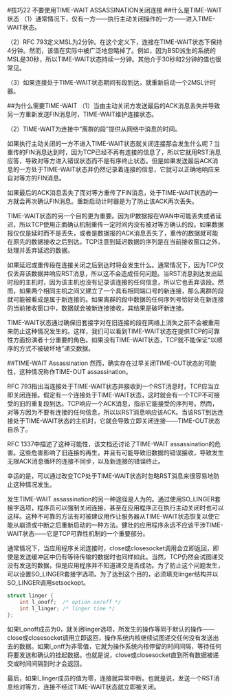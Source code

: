 #技巧22 不要使用TIME-WAIT ASSASSINATION关闭连接
##什么是TIME-WAIT状态
（1）通常情况下，仅有一方——执行主动关闭操作的一方——进入TIME-WAIT状态。

（2）RFC 793定义MSL为2分钟。在这个定义下，连接在TIME-WAIT状态下保持4分钟。然而，该值在实际中被广泛地忽略掉了。例如，因为BSD派生的系统的MSL是30秒，所以TIME-WAIT状态持续一分钟。其他介于30秒和2分钟的值也很常见。

（3）如果连接处于TIME-WAIT状态期间有段到达，就重新启动一个2MSL计时器。

##为什么需要TIME-WAIT
（1）当由主动关闭方发送最后的ACK消息丢失并导致另一方重新发送FIN消息时，TIME-WAIT维护连接状态。

（2）TIME-WAIT为连接中“离群的段”提供从网络中消息的时间。

如果执行主动关闭的一方不进入TIME-WAIT状态就关闭连接那会发生什么呢？当重传的FIN消息达到时，因为TCP已经不再有连接的信息了，所以它就用RST消息应答，导致对等方进入错误状态而不是有序终止状态。但是如果发送最后ACK消息的一方处于TIME-WAIT状态并仍然记录着连接的信息，它就可以正确地响应来自对等方的FIN消息。

如果最后的ACK消息丢失了而对等方重传了FIN消息，处于TIME-WAIT状态的一方就会再次确认FIN消息。重新启动计时器是为了防止该ACK再次丢失。

TIME-WAIT状态的另一个目的更为重要。因为IP数据报在WAN中可能丢失或者延迟，所以TCP使用正面确认机制重传一定时间内没有被对等方确认的段。如果数据报仅仅是延时而不是丢失，或者是数据报的ACK消息丢失了，重传的数据就可能在原先的数据接收之后到达。TCP注意到延迟数据的序列是在当前接收窗口之外，处理并丢弃延迟的数据。

如果延迟或重传段在连接关闭之后到达时将会发生什么。通常情况下，因为TCP仅仅丢弃该数据并响应RST消息，所以这不会造成任何问题。当RST消息到达发出延时段的主机时，因为该主机也没有记录该连接的任何信息，所以它也丢弃该段。然而，如果两个相同主机之间又建立了一个具有相同端口号的新连接，那么离群的段就可能被看成是属于新连接的。如果离群的段中数据的任何序列号恰好处在新连接的当前接收窗口中，数据就会被新连接接收，其结果是破坏新连接。

TIME-WAIT状态通过确保旧套接字对在旧连接的段在网络上消失之前不会被重用来防止这种情况发生的。这样，我们可以看到TIME-WAIT状态在提供TCP的可靠性方面扮演者十分重要的角色。如果没有TIME-WAIT状态，TCP就不能保证“以顺序的方式不被破坏地”递交数据。

##TIME-WAIT Assassination
然而，确实存在过早关闭TIME-OUT状态的可能性，这种情况称作TIME-OUT assassination。

RFC 793指出当连接处于TIME-WAIT状态并接收到一个RST消息时，TCP应当立即关闭连接。假定有一个连接处于TIME-WAIT状态，这时就会有一个TCP不可接受的旧的重复段到达。TCP响应一个ACK消息，指示它能接受的序列号。然而，对等方因为不要有连接的任何信息，所以以RST消息响应该ACK。当该RST到达连接处于TIME-WAIT状态的主机时，它就会导致立即关闭连接——TIME-OUT状态自杀了。

RFC 1337中描述了这种可能性，该文档还讨论了TIME-WAIT assassination的危害。这些危害影响了旧连接的再生，并且有可能导致旧数据的错误接收，导致发生无限ACK消息循环的连接不同步，以及新连接的错误终止。

幸运的是，可以通过改变TCP处于TIME-WAIT状态时忽略RST消息来很容易地防止这种情况发生。

发生TIME-WAIT assassination的另一种途径是人为的。通过使用SO_LINGER套接字选项，程序员可以强制关闭连接，甚至在应用程序正在执行主动关闭时也可以这样。这种不可靠的方法有时被建议用作让服务器从TIME-WAIT状态恢复以使它能从崩溃或中断之后重新启动的一种方法。健壮的应用程序永远不应该干涉TIME-WAIT状态——它是TCP可靠性机制的一个重要部分。

通常情况下，当应用程序关闭连接时，close或closesocket调用会立即返回，即使是发送缓冲区中仍有等待传输的数据时也同样如此。当然，TCP仍然会试图递交没有发送的数据，但是应用程序并不知道递交是否成功。为了防止这个问题发生，可以设置SO_LINGER套接字选项。为了达到这个目的，必须填充linger结构并以SO_LINGER调用setsockopt。

```C
struct linger {
	int l_onoff;  /* option on/off */
	int l_linger; /* linger time */
};
```

如果l_onoff成员为0，就关闭linger选项，所发生的操作等同于默认的操作——close或closesocket调用立即返回，操作系统内核继续试图递交任何没有发送出去的数据。如果l_onff为非零值，它就为操作系统内核停留的时间间隔，等待任何将要发送和确认的挂起数据。也就是说，close或closesocket直到所有数据被递交或时间间隔到时才会返回。

最后，如果l_linger成员的值为零，连接就异常中断。也就是说，发送一个RST消息给对等方，连接不经过TIME-WAIT状态就立即被关闭。